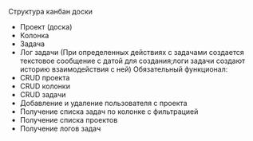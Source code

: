 Структура канбан доски
 - Проект (доска)
 - Колонка
 - Задача
 - Лог задачи (При определенных действиях с задачами создается текстовое сообщение с датой для создания;логи задачи создают историю взаимодействия с ней)
Обязательный функционал:
 - CRUD проекта
 - CRUD колонки
 - CRUD задачи
 - Добавление и удаление пользователя с проекта
 - Получение списка задач по колонке с фильтрацией
 - Получение списка проектов
 - Получение логов задач
